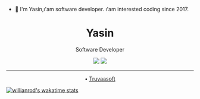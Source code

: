 - 👋 I'm Yasin,ı'am software developer. ı'am interested coding since 2017.
<div class="Box-body p-4">
    <div class="d-flex flex-justify-between">
      <div class="text-mono text-small mb-3">

<center><h1> Yasin </h1></center>
    </div>
<p align="center">
 Software Developer
</p>

<p align="center">
<a href="https://www.linkedin.com/in/yasinozbek/" rel="nofollow"><img src="https://camo.githubusercontent.com/d4abf6ea8bc96a82e34fd9bba228cf1efcbbd6894002e06763e2f20805cc4267/68747470733a2f2f696d672e736869656c64732e696f2f62616467652f4c494e4b4544494e2d4431343833363f7374796c653d666f722d7468652d6261646765266c6f676f3d6c696e6b6564696e266c6f676f436f6c6f723d776869746526636f6c6f723d626c7565" data-canonical-src="https://img.shields.io/badge/LINKEDIN-D14836?style=for-the-badge&amp;logo=linkedin&amp;logoColor=white&amp;color=blue" style="max-width:100%;"></a>
<a href="https://www.instagram.com/yasin_._ozbek" rel="nofollow"><img src="https://camo.githubusercontent.com/1f0285980bd1befda761994debceff033ef92cffb2dca9ee4c5afab3e50e4e8b/68747470733a2f2f696d672e736869656c64732e696f2f62616467652f494e5354414752414d2d4431343833363f7374796c653d666f722d7468652d6261646765266c6f676f3d696e7374616772616d266c6f676f436f6c6f723d776869746526636f6c6f723d726564" data-canonical-src="https://img.shields.io/badge/INSTAGRAM-D14836?style=for-the-badge&amp;logo=instagram&amp;logoColor=white&amp;color=red" style="max-width:100%;"></a>

</p>

<hr>
<p align="center">
• <a href="https://truvaasoft.com/" rel="nofollow">Truvaasoft</a>
</p>

[![willianrod's wakatime stats](https://github-readme-stats.vercel.app/api/wakatime?username=yasin65ozbek)](https://github.com/yasin65ozbek/github-readme-stats)

</article>
  </div>
